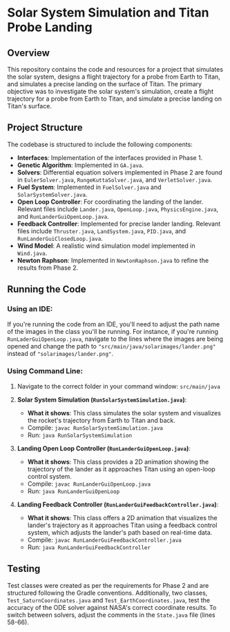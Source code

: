 # Solar System Simulation and Titan Probe Landing

## Overview
This repository contains the code and resources for a project that simulates the solar system, designs a flight trajectory for a probe from Earth to Titan, and simulates a precise landing on the surface of Titan. The primary objective was to investigate the solar system's simulation, create a flight trajectory for a probe from Earth to Titan, and simulate a precise landing on Titan's surface.

## Project Structure
The codebase is structured to include the following components:

- **Interfaces**: Implementation of the interfaces provided in Phase 1.
- **Genetic Algorithm**: Implemented in `GA.java`.
- **Solvers**: Differential equation solvers implemented in Phase 2 are found in `EulerSolver.java`, `RungeKuttaSolver.java`, and `VerletSolver.java`.
- **Fuel System**: Implemented in `FuelSolver.java` and `SolarSystemSolver.java`.
- **Open Loop Controller**: For coordinating the landing of the lander. Relevant files include `Lander.java`, `OpenLoop.java`, `PhysicsEngine.java`, and `RunLanderGuiOpenLoop.java`.
- **Feedback Controller**: Implemented for precise lander landing. Relevant files include `Thruster.java`, `LandSystem.java`, `PID.java`, and `RunLanderGuiClosedLoop.java`.
- **Wind Model**: A realistic wind simulation model implemented in `Wind.java`.
- **Newton Raphson**: Implemented in `NewtonRaphson.java` to refine the results from Phase 2.

## Running the Code

### Using an IDE:
If you're running the code from an IDE, you'll need to adjust the path name of the images in the class you'll be running. For instance, if you're running `RunLaderGuiOpenLoop.java`, navigate to the lines where the images are being opened and change the path to `"src/main/java/solarimages/lander.png"` instead of `"solarimages/lander.png"`.

### Using Command Line:

1. Navigate to the correct folder in your command window: `src/main/java`

2. **Solar System Simulation (`RunSolarSystemSimulation.java`)**: 
   - **What it shows**: This class simulates the solar system and visualizes the rocket's trajectory from Earth to Titan and back.
   - Compile: `javac RunSolarSystemSimulation.java`
   - Run: `java RunSolarSystemSimulation`

3. **Landing Open Loop Controller (`RunLanderGuiOpenLoop.java`)**:
   - **What it shows**: This class provides a 2D animation showing the trajectory of the lander as it approaches Titan using an open-loop control system.
   - Compile: `javac RunLanderGuiOpenLoop.java`
   - Run: `java RunLanderGuiOpenLoop`

4. **Landing Feedback Controller (`RunLanderGuiFeedbackController.java`)**:
   - **What it shows**: This class offers a 2D animation that visualizes the lander's trajectory as it approaches Titan using a feedback control system, which adjusts the lander's path based on real-time data.
   - Compile: `javac RunLanderGuiFeedbackController.java`
   - Run: `java RunLanderGuiFeedbackController`

## Testing
Test classes were created as per the requirements for Phase 2 and are structured following the Gradle conventions. Additionally, two classes, `Test_SaturnCoordinates.java` and `Test_EarthCoordinates.java`, test the accuracy of the ODE solver against NASA's correct coordinate results. To switch between solvers, adjust the comments in the `State.java` file (lines 58-66).

